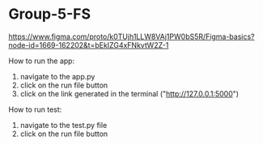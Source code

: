 # Group-5-FS

https://www.figma.com/proto/k0TUjh1LLW8VAj1PW0bS5R/Figma-basics?node-id=1669-162202&t=bEkIZG4xFNkvtW2Z-1

How to run the app:
1. navigate to the app.py
2. click on the run file button
3. click on the link generated in the terminal ("http://127.0.0.1:5000")

How to run test:
1. navigate to the test.py file
2. click on the run file button
